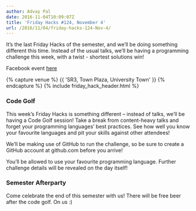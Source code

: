 ```yaml
---
author: Advay Pal
date: 2016-11-04T10:09:07Z
title: 'Friday Hacks #124, November 4'
url: /2016/11/04/friday-hacks-124-Nov-4/
---
```


It’s the last Friday Hacks of the semester, and we’ll be doing something different this time. Instead of the usual talks, we’ll be having a programming challenge this week, with a twist - shortest solutions win!

Facebook event [here](https://www.facebook.com/events/1677032215959888/)

{% capture venue %}
    {{ 'SR3, Town Plaza, University Town' }}
{% endcapture %}
{% include friday_hack_header.html %}


### Code Golf

This week’s Friday Hacks is something different – instead of talks, we’ll be having a Code Golf session! Take a break from content-heavy talks and forget your programming languages’ best practices. See how well you know your favourite languages and pit your skills against other attendees!

We’ll be making use of GitHub to run the challenge, so be sure to create a GitHub account at github.com before you arrive!

You’ll be allowed to use your favourite programming language. Further challenge details will be revealed on the day itself!

### Semester Afterparty

Come celebrate the end of this semester with us! There will be free beer after the code golf. On us :)
